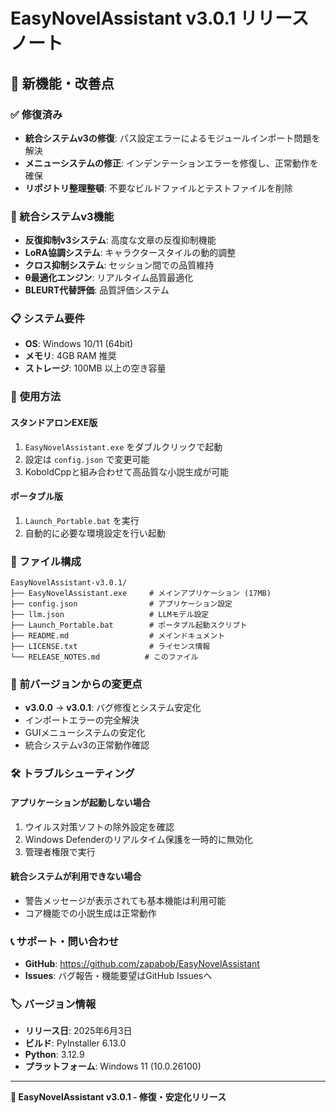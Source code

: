 # EasyNovelAssistant v3.0.1 リリースノート

## 🎉 新機能・改善点

### ✅ 修復済み
- **統合システムv3の修復**: パス設定エラーによるモジュールインポート問題を解決
- **メニューシステムの修正**: インデンテーションエラーを修復し、正常動作を確保
- **リポジトリ整理整頓**: 不要なビルドファイルとテストファイルを削除

### 🚀 統合システムv3機能
- **反復抑制v3システム**: 高度な文章の反復抑制機能
- **LoRA協調システム**: キャラクタースタイルの動的調整
- **クロス抑制システム**: セッション間での品質維持
- **θ最適化エンジン**: リアルタイム品質最適化
- **BLEURT代替評価**: 品質評価システム

### 📋 システム要件
- **OS**: Windows 10/11 (64bit)
- **メモリ**: 4GB RAM 推奨
- **ストレージ**: 100MB 以上の空き容量

### 🔧 使用方法

#### スタンドアロンEXE版
1. `EasyNovelAssistant.exe` をダブルクリックで起動
2. 設定は `config.json` で変更可能
3. KoboldCppと組み合わせて高品質な小説生成が可能

#### ポータブル版
1. `Launch_Portable.bat` を実行
2. 自動的に必要な環境設定を行い起動

### 📁 ファイル構成
```
EasyNovelAssistant-v3.0.1/
├── EasyNovelAssistant.exe     # メインアプリケーション (17MB)
├── config.json                # アプリケーション設定
├── llm.json                   # LLMモデル設定
├── Launch_Portable.bat        # ポータブル起動スクリプト
├── README.md                  # メインドキュメント
├── LICENSE.txt                # ライセンス情報
└── RELEASE_NOTES.md          # このファイル
```

### 🔄 前バージョンからの変更点
- **v3.0.0** → **v3.0.1**: バグ修復とシステム安定化
- インポートエラーの完全解決
- GUIメニューシステムの安定化
- 統合システムv3の正常動作確認

### 🛠️ トラブルシューティング

#### アプリケーションが起動しない場合
1. ウイルス対策ソフトの除外設定を確認
2. Windows Defenderのリアルタイム保護を一時的に無効化
3. 管理者権限で実行

#### 統合システムが利用できない場合
- 警告メッセージが表示されても基本機能は利用可能
- コア機能での小説生成は正常動作

### 📞 サポート・問い合わせ
- **GitHub**: https://github.com/zapabob/EasyNovelAssistant
- **Issues**: バグ報告・機能要望はGitHub Issuesへ

### 🏷️ バージョン情報
- **リリース日**: 2025年6月3日
- **ビルド**: PyInstaller 6.13.0
- **Python**: 3.12.9
- **プラットフォーム**: Windows 11 (10.0.26100)

---
**🎯 EasyNovelAssistant v3.0.1 - 修復・安定化リリース** 
